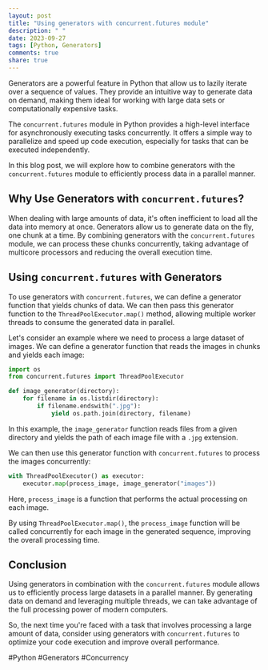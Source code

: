 ```yaml
---
layout: post
title: "Using generators with concurrent.futures module"
description: " "
date: 2023-09-27
tags: [Python, Generators]
comments: true
share: true
---
```


Generators are a powerful feature in Python that allow us to lazily iterate over a sequence of values. They provide an intuitive way to generate data on demand, making them ideal for working with large data sets or computationally expensive tasks. 

The `concurrent.futures` module in Python provides a high-level interface for asynchronously executing tasks concurrently. It offers a simple way to parallelize and speed up code execution, especially for tasks that can be executed independently.

In this blog post, we will explore how to combine generators with the `concurrent.futures` module to efficiently process data in a parallel manner.

## Why Use Generators with `concurrent.futures`?

When dealing with large amounts of data, it's often inefficient to load all the data into memory at once. Generators allow us to generate data on the fly, one chunk at a time. By combining generators with the `concurrent.futures` module, we can process these chunks concurrently, taking advantage of multicore processors and reducing the overall execution time.

## Using `concurrent.futures` with Generators

To use generators with `concurrent.futures`, we can define a generator function that yields chunks of data. We can then pass this generator function to the `ThreadPoolExecutor.map()` method, allowing multiple worker threads to consume the generated data in parallel.

Let's consider an example where we need to process a large dataset of images. We can define a generator function that reads the images in chunks and yields each image:

```python
import os
from concurrent.futures import ThreadPoolExecutor

def image_generator(directory):
    for filename in os.listdir(directory):
        if filename.endswith(".jpg"):
            yield os.path.join(directory, filename)
```

In this example, the `image_generator` function reads files from a given directory and yields the path of each image file with a `.jpg` extension.

We can then use this generator function with `concurrent.futures` to process the images concurrently:

```python
with ThreadPoolExecutor() as executor:
    executor.map(process_image, image_generator("images"))
```

Here, `process_image` is a function that performs the actual processing on each image.

By using `ThreadPoolExecutor.map()`, the `process_image` function will be called concurrently for each image in the generated sequence, improving the overall processing time.

## Conclusion

Using generators in combination with the `concurrent.futures` module allows us to efficiently process large datasets in a parallel manner. By generating data on demand and leveraging multiple threads, we can take advantage of the full processing power of modern computers.

So, the next time you're faced with a task that involves processing a large amount of data, consider using generators with `concurrent.futures` to optimize your code execution and improve overall performance.

#Python #Generators #Concurrency